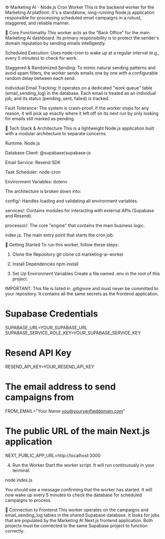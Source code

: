 ⚙️ Marketing AI - Node.js Cron Worker
This is the backend worker for the Marketing AI platform. It's a standalone, long-running Node.js application responsible for processing scheduled email campaigns in a robust, staggered, and reliable manner.

🎯 Core Functionality
This worker acts as the "Back Office" for the main Marketing AI dashboard. Its primary responsibility is to protect the sender's domain reputation by sending emails intelligently.

Scheduled Execution: Uses node-cron to wake up at a regular interval (e.g., every 5 minutes) to check for work.

Staggered & Randomized Sending: To mimic natural sending patterns and avoid spam filters, the worker sends emails one by one with a configurable random delay between each send.

Individual Email Tracking: It operates on a dedicated "work queue" table (email_sending_log) in the database. Each email is treated as an individual job, and its status (pending, sent, failed) is tracked.

Fault Tolerance: The system is crash-proof. If the worker stops for any reason, it will pick up exactly where it left off on its next run by only looking for emails still marked as pending.

🔧 Tech Stack & Architecture
This is a lightweight Node.js application built with a modular architecture to separate concerns.

Runtime: Node.js

Database Client: @supabase/supabase-js

Email Service: Resend SDK

Task Scheduler: node-cron

Environment Variables: dotenv

The architecture is broken down into:

config/: Handles loading and validating all environment variables.

services/: Contains modules for interacting with external APIs (Supabase and Resend).

processor/: The core "engine" that contains the main business logic.

index.js: The main entry point that starts the cron job.

🏁 Getting Started
To run this worker, follow these steps:

1. Clone the Repository
git clone <your-worker-repository-url>
cd marketing-ai-worker

2. Install Dependencies
npm install

3. Set Up Environment Variables
Create a file named .env in the root of this project.

IMPORTANT: This file is listed in .gitignore and must never be committed to your repository. It contains all the same secrets as the frontend application.

# Supabase Credentials
SUPABASE_URL=YOUR_SUPABASE_URL
SUPABASE_SERVICE_ROLE_KEY=YOUR_SUPABASE_SERVICE_KEY

# Resend API Key
RESEND_API_KEY=YOUR_RESEND_API_KEY

# The email address to send campaigns from
FROM_EMAIL="Your Name <you@yourverifieddomain.com>"

# The public URL of the main Next.js application
NEXT_PUBLIC_APP_URL=http://localhost:3000

4. Run the Worker
Start the worker script. It will run continuously in your terminal.

node index.js

You should see a message confirming that the worker has started. It will now wake up every 5 minutes to check the database for scheduled campaigns to process.

🔗 Connection to Frontend
This worker operates on the campaigns and email_sending_log tables in the shared Supabase database. It looks for jobs that are populated by the Marketing AI Next.js frontend application. Both projects must be connected to the same Supabase project to function correctly.

